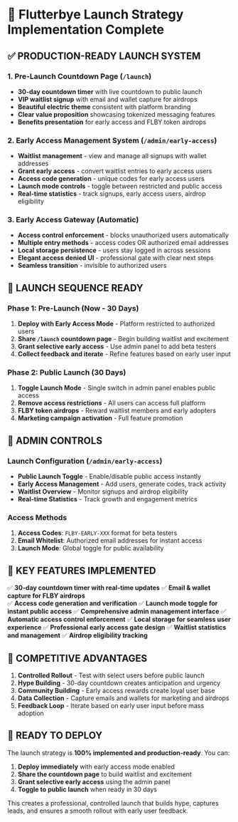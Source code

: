 # 🚀 Flutterbye Launch Strategy Implementation Complete

## ✅ **PRODUCTION-READY LAUNCH SYSTEM**

### **1. Pre-Launch Countdown Page** (`/launch`)
- **30-day countdown timer** with live countdown to public launch
- **VIP waitlist signup** with email and wallet capture for airdrops
- **Beautiful electric theme** consistent with platform branding
- **Clear value proposition** showcasing tokenized messaging features
- **Benefits presentation** for early access and FLBY token airdrops

### **2. Early Access Management System** (`/admin/early-access`)
- **Waitlist management** - view and manage all signups with wallet addresses
- **Grant early access** - convert waitlist entries to early access users
- **Access code generation** - unique codes for early access users
- **Launch mode controls** - toggle between restricted and public access
- **Real-time statistics** - track signups, early access users, airdrop eligibility

### **3. Early Access Gateway** (Automatic)
- **Access control enforcement** - blocks unauthorized users automatically  
- **Multiple entry methods** - access codes OR authorized email addresses
- **Local storage persistence** - users stay logged in across sessions
- **Elegant access denied UI** - professional gate with clear next steps
- **Seamless transition** - invisible to authorized users

## 🎯 **LAUNCH SEQUENCE READY**

### **Phase 1: Pre-Launch (Now - 30 Days)**
1. **Deploy with Early Access Mode** - Platform restricted to authorized users
2. **Share `/launch` countdown page** - Begin building waitlist and excitement
3. **Grant selective early access** - Use admin panel to add beta testers
4. **Collect feedback and iterate** - Refine features based on early user input

### **Phase 2: Public Launch (30 Days)**
1. **Toggle Launch Mode** - Single switch in admin panel enables public access
2. **Remove access restrictions** - All users can access full platform
3. **FLBY token airdrops** - Reward waitlist members and early adopters
4. **Marketing campaign activation** - Full feature promotion

## 🔧 **ADMIN CONTROLS**

### **Launch Configuration** (`/admin/early-access`)
- **Public Launch Toggle** - Enable/disable public access instantly
- **Early Access Management** - Add users, generate codes, track activity
- **Waitlist Overview** - Monitor signups and airdrop eligibility
- **Real-time Statistics** - Track growth and engagement metrics

### **Access Methods**
1. **Access Codes**: `FLBY-EARLY-XXX` format for beta testers
2. **Email Whitelist**: Authorized email addresses for instant access
3. **Launch Mode**: Global toggle for public availability

## 💎 **KEY FEATURES IMPLEMENTED**

✅ **30-day countdown timer with real-time updates**
✅ **Email & wallet capture for FLBY airdrops**  
✅ **Access code generation and verification**
✅ **Launch mode toggle for instant public access**
✅ **Comprehensive admin management interface**
✅ **Automatic access control enforcement**
✅ **Local storage for seamless user experience**
✅ **Professional early access gate design**
✅ **Waitlist statistics and management**
✅ **Airdrop eligibility tracking**

## 🎪 **COMPETITIVE ADVANTAGES**

1. **Controlled Rollout** - Test with select users before public launch
2. **Hype Building** - 30-day countdown creates anticipation and urgency
3. **Community Building** - Early access rewards create loyal user base
4. **Data Collection** - Capture emails and wallets for marketing and airdrops
5. **Feedback Loop** - Iterate based on early user input before mass adoption

## 🚀 **READY TO DEPLOY**

The launch strategy is **100% implemented and production-ready**. You can:

1. **Deploy immediately** with early access mode enabled
2. **Share the countdown page** to build waitlist and excitement  
3. **Grant selective early access** using the admin panel
4. **Toggle to public launch** when ready in 30 days

This creates a professional, controlled launch that builds hype, captures leads, and ensures a smooth rollout with early user feedback.